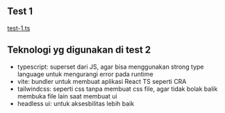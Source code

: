 ## Test 1

[test-1.ts](test-1.ts)

## Teknologi yg digunakan di test 2

- typescript: superset dari JS, agar bisa menggunakan strong type language untuk mengurangi error pada runtime
- vite: bundler untuk membuat aplikasi React TS seperti CRA
- tailwindcss: seperti css tanpa membuat css file, agar tidak bolak balik membuka file lain saat membuat ui
- headless ui: untuk aksesbilitas lebih baik
